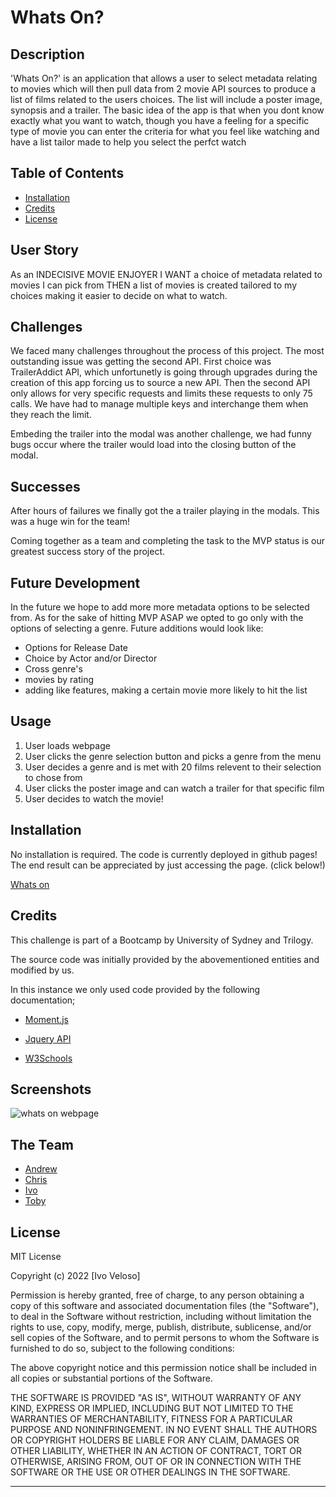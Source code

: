 # Whats On?

## Description

'Whats On?' is an application that allows a user to select metadata relating to movies which will then pull data from 2 movie API sources to produce a list of films related to the users choices. The list will include a poster image, synopsis and
a trailer. The basic idea of the app is that when you dont know exactly what you want to watch, though you have a feeling for a specific type of movie you can enter the criteria for what you feel like watching and have a list tailor made to help you select the perfct watch 

## Table of Contents

- [Installation](#installation)
- [Credits](#credits)
- [License](#license)


## User Story

As an INDECISIVE MOVIE ENJOYER
I WANT a choice of metadata related to movies I can pick from
THEN a list of movies is created tailored to my choices
making it easier to decide on what to watch.

## Challenges

We faced many challenges throughout the process of this project. The most outstanding issue was getting the second API. First choice was TrailerAddict API, which unfortunetly is going through upgrades during the creation
of this app forcing us to source a new API.
Then the second API only allows for very specific requests and limits these requests to only 75 calls. We have had to manage multiple keys and interchange them when they reach the limit.

Embeding the trailer into the modal was another challenge, we had funny bugs occur where the trailer would load into the closing button of the modal.

## Successes

After hours of failures we finally got the a trailer playing in the modals. This was a huge win for the team!

Coming together as a team and completing the task to the MVP status is our greatest success story of the project.

## Future Development

In the future we hope to add more more metadata options to be selected from. As for the sake of hitting MVP ASAP we opted to go only with the options of selecting a genre. Future additions would look like:

- Options for Release Date
- Choice by Actor and/or Director
- Cross genre's
- movies by rating
- adding like features, making a certain movie more likely to hit the list

## Usage

1. User loads webpage
2. User clicks the genre selection button and picks a genre from the menu
3. User decides a genre and is met with 20 films relevent to their selection to chose from
4. User clicks the poster image and can watch a trailer for that specific film
5. User decides to watch the movie!

## Installation

No installation is required. The code is currently deployed in github pages! The end result can be appreciated by just accessing the page. (click below!)

[Whats on](https://virgona.github.io/Whats-on/)

## Credits

This challenge is part of a Bootcamp by University of Sydney and Trilogy.

The source code was initially provided by the abovementioned entities and modified by us.

In this instance we only used code provided by the following documentation;

- [Moment.js](https://momentjs.com/docs/#/displaying/)

- [Jquery API](https://api.jquery.com/)

- [W3Schools](https://www.w3schools.com/jquery/)

## Screenshots

![whats on webpage](./assets/images/Whats%20On%20Webpage.png)

## The Team

- [Andrew](https://github.com/AndrewDippel)
- [Chris](https://github.com/ChristopherGatt)
- [Ivo](https://github.com/ivoveloso)
- [Toby](https://github.com/Virgona)

## License

MIT License

Copyright (c) 2022 [Ivo Veloso]

Permission is hereby granted, free of charge, to any person obtaining a copy
of this software and associated documentation files (the "Software"), to deal
in the Software without restriction, including without limitation the rights
to use, copy, modify, merge, publish, distribute, sublicense, and/or sell
copies of the Software, and to permit persons to whom the Software is
furnished to do so, subject to the following conditions:

The above copyright notice and this permission notice shall be included in all
copies or substantial portions of the Software.

THE SOFTWARE IS PROVIDED "AS IS", WITHOUT WARRANTY OF ANY KIND, EXPRESS OR
IMPLIED, INCLUDING BUT NOT LIMITED TO THE WARRANTIES OF MERCHANTABILITY,
FITNESS FOR A PARTICULAR PURPOSE AND NONINFRINGEMENT. IN NO EVENT SHALL THE
AUTHORS OR COPYRIGHT HOLDERS BE LIABLE FOR ANY CLAIM, DAMAGES OR OTHER
LIABILITY, WHETHER IN AN ACTION OF CONTRACT, TORT OR OTHERWISE, ARISING FROM,
OUT OF OR IN CONNECTION WITH THE SOFTWARE OR THE USE OR OTHER DEALINGS IN THE
SOFTWARE.

---
